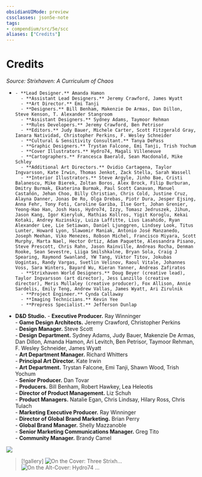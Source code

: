 ```yaml
---
obsidianUIMode: preview
cssclasses: json5e-note
tags:
- compendium/src/5e/scc
aliases: ["Credits"]
---
```

# Credits
*Source: Strixhaven: A Curriculum of Chaos* 

-     - **Lead Designer.** Amanda Hamon    
        - **Assistant Lead Designers.** Jeremy Crawford, James Wyatt    
        - **Art Director.** Emi Tanji    
        - **Designers.** Bill Benham, Makenzie De Armas, Dan Dillon, Steve Kenson, T. Alexander Stangroom    
        - **Assistant Designers.** Sydney Adams, Taymoor Rehman    
        - **Rules Developers.** Jeremy Crawford, Ben Petrisor    
        - **Editors.** Judy Bauer, Michele Carter, Scott Fitzgerald Gray, Ianara Natividad, Christopher Perkins, F. Wesley Schneider    
        - **Cultural & Sensitivity Consultant.** Tanya DePass    
        - **Graphic Designers.** Trystan Falcone, Emi Tanji, Trish Yochum    
        - **Cover Illustrators.** Hydro74, Magali Villeneuve    
        - **Cartographers.** Francesca Baerald, Sean Macdonald, Mike Schley    
        - **Additional Art Directors.** Ovidio Cartagena, Taylor Ingvarsson, Kate Irwin, Thomas Jenkot, Zack Stella, Sarah Wassell    
        - **Interior Illustrators.** Steve Argyle, Jinho Bae, Cristi Balanescu, Mike Bierek, Zoltan Boros, Alex Brock, Filip Burburan, Dmitry Burmak, Ekaterina Burmak, Paul Scott Canavan, Manuel Castañón, Jehan Choo, Billy Christian, Chris Cold, Justine Cruz, Alayna Danner, Jonas De Ro, Olga Drebas, Piotr Dura, Jesper Ejsing, Anna Fehr, Tony Foti, Caroline Gariba, Ilse Gort, Johan Grenier, Yeong-Hao Han, Josh Hass, Hydro74, Izzy, Tomasz Jedruszek, Jihun, Jason Kang, Igor Kieryluk, Mathias Kollros, Yigit Koroglu, Kekai Kotaki, Andrey Kuzinskiy, Luiza Laffitte, Lius Lasahido, Ryan Alexander Lee, Lie Setiawan, Daniel Ljunggren, Lindsey Look, Titus Lunter, Howard Lyon, Slawomir Maniak, Antonio José Manzanedo, Joseph Meehan, Viko Menezes, Robson Michel, Francisco Miyara, Scott Murphy, Marta Nael, Hector Ortiz, Adam Paquette, Alessandra Pisano, Steve Prescott, Chris Rahn, Jason Rainville, Andreas Rocha, Denman Rooke, Sean Sevestre, Liiga Smilshkalne, Bryan Sola, Craig J Spearing, Raymond Swanland, YW Tang, Viktor Titov, Jokubas Uogintas, Randy Vargas, Svetlin Velinov, Raoul Vitale, Johannes Voss, Sara Winters, Bayard Wu, Kieran Yanner, Andreas Zafiratos    
        - **Strixhaven World Designers.** Doug Beyer (creative lead), Taylor Ingvarsson (art director), Jess Lanzillo (creative director), Meris Mullaley (creative producer), Fox Allison, Annie Sardelis, Emily Teng, Andrew Vallas, James Wyatt, Ari Zirulnik    
        - **Project Engineer.** Cynda Callaway    
        - **Imaging Technicians.** Kevin Yee    
        - **Prepress Specialist.** Jefferson Dunlap    
- **D&D Studio.**     - **Executive Producer.** Ray Winninger    
        - **Game Design Architects.** Jeremy Crawford, Christopher Perkins    
        - **Design Manager.** Steve Scott    
        - **Design Department.** Sydney Adams, Judy Bauer, Makenzie De Armas, Dan Dillon, Amanda Hamon, Ari Levitch, Ben Petrisor, Taymoor Rehman, F. Wesley Schneider, James Wyatt    
        - **Art Department Manager.** Richard Whitters    
        - **Principal Art Director.** Kate Irwin    
        - **Art Department.** Trystan Falcone, Emi Tanji, Shawn Wood, Trish Yochum    
        - **Senior Producer.** Dan Tovar    
        - **Producers.** Bill Benham, Robert Hawkey, Lea Heleotis    
        - **Director of Product Management.** Liz Schuh    
        - **Product Managers.** Natalie Egan, Chris Lindsay, Hilary Ross, Chris Tulach    
        - **Marketing Executive Producer.** Ray Winninger    
        - **Director of Global Brand Marketing.** Brian Perry    
        - **Global Brand Manager.** Shelly Mazzanoble    
        - **Senior Marketing Communications Manager.** Greg Tito    
        - **Community Manager.** Brandy Camel    

![](/3-Mechanics/CLI/books/strixhaven-a-curriculum-of-chaos/img/credits.webp#center)

> [!gallery]
> ![On the Cover: Three Strixh...](/3-Mechanics/CLI/books/strixhaven-a-curriculum-of-chaos/img/credits2.webp#gallery "On the Cover: Three Strixhaven students find distractions from their studies in Magali Villeneuve's cover illustration. On the back, a harried Biblioplex assistant tries to tidy the mess.")
> ![On the Alt-Cover: Hydro74 ...](/3-Mechanics/CLI/books/strixhaven-a-curriculum-of-chaos/img/credits3.webp#gallery "On the Alt-Cover: Hydro74 shows off the Strixhaven star, a symbol of unity and magical fellowship. The sigils of each of Strixhaven's five colleges adorn the back cover.")